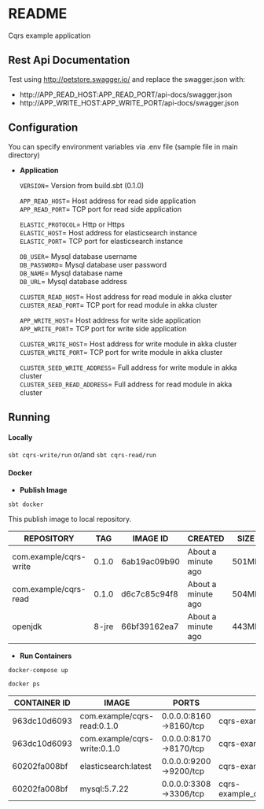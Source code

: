 # README #

Cqrs example application

## Rest Api Documentation

Test using http://petstore.swagger.io/ and replace the swagger.json with:
- http://APP_READ_HOST:APP_READ_PORT/api-docs/swagger.json
- http://APP_WRITE_HOST:APP_WRITE_PORT/api-docs/swagger.json

## Configuration

You can specify environment variables via .env file (sample file in main directory)

* **Application**

    `VERSION`= Version from build.sbt (0.1.0)

    `APP_READ_HOST`= Host address for read side application <br/>
    `APP_READ_PORT`= TCP port for read side application

    `ELASTIC_PROTOCOL`= Http or Https <br/>
    `ELASTIC_HOST`= Host address for elasticsearch instance <br/>
    `ELASTIC_PORT`= TCP port for elasticsearch instance
    
    `DB_USER`= Mysql database username <br/>
    `DB_PASSWORD`= Mysql database user password <br/>
    `DB_NAME`= Mysql database name <br/>
    `DB_URL`= Mysql database address
    
    `CLUSTER_READ_HOST`= Host address for read module in akka cluster <br/>
    `CLUSTER_READ_PORT`= TCP port for read module in akka cluster
    
    `APP_WRITE_HOST`= Host address for write side application <br/>
    `APP_WRITE_PORT`= TCP port for write side application

    `CLUSTER_WRITE_HOST`= Host address for write module in akka cluster <br/>
    `CLUSTER_WRITE_PORT`= TCP port for write module in akka cluster
    
    `CLUSTER_SEED_WRITE_ADDRESS`= Full address for write module in akka cluster <br/>
    `CLUSTER_SEED_READ_ADDRESS`= Full address for read module in akka cluster
          
## Running 

#### Locally

```sbt cqrs-write/run``` or/and ```sbt cqrs-read/run```

#### Docker

* **Publish Image**

```sbt docker```

This publish image to local repository.

|       REPOSITORY       |  TAG  |   IMAGE ID   |      CREATED       |  SIZE |
| ---------------------- | ----- | ------------ | ------------------ | ----- |
| com.example/cqrs-write | 0.1.0 | 6ab19ac09b90 | About a minute ago | 501MB |
| com.example/cqrs-read  | 0.1.0 | d6c7c85c94f8 | About a minute ago | 504MB |
|        openjdk         | 8-jre | 66bf39162ea7 | About a minute ago | 443MB |

* **Run Containers**

```docker-compose up```

```docker ps``` 

| CONTAINER ID |              IMAGE           |          PORTS         |                 NAMES             |
| ------------ | ---------------------------- | ---------------------- | --------------------------------- |
| 963dc10d6093 | com.example/cqrs-read:0.1.0  | 0.0.0.0:8160->8160/tcp | cqrs-example_cqrs.read_1          |
| 963dc10d6093 | com.example/cqrs-write:0.1.0 | 0.0.0.0:8170->8170/tcp | cqrs-example_cqrs.write_1         |
| 60202fa008bf | elasticsearch:latest         | 0.0.0.0:9200->9200/tcp | cqrs-example_cqrs.mysql_1         |
| 60202fa008bf | mysql:5.7.22                 | 0.0.0.0:3308->3306/tcp | cqrs-example_cqrs.elasticsearch_1 |
